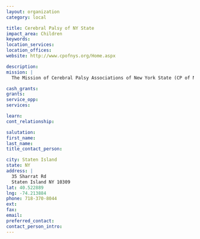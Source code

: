 ```yaml
---
layout: organization
category: local

title: Cerebral Palsy of NY State
impact_area: Children
keywords: 
location_services: 
location_offices: 
website: http://www.cpofnys.org/Home.aspx

description: 
mission: |
  The Mission of Cerebral Palsy Associations of New York State (CP of NYS) is to advocate and provide direct services with and for individuals with cerebral palsy and other significant disabilities, and their families, throughout New York State, in order to promote lifelong opportunities and choices for independence, inclusion and enhanced quality of life.

cash_grants: 
grants: 
service_opp: 
services: 

learn: 
cont_relationship: 

salutation: 
first_name: 
last_name: 
title_contact_person: 

city: Staten Island
state: NY
address: |
  35 Sharrat Rd  
  Staten Island NY 10309
lat: 40.522889
lng: -74.213884
phone: 718-370-8044
ext: 
fax: 
email: 
preferred_contact: 
contact_person_intro: 
---
```


